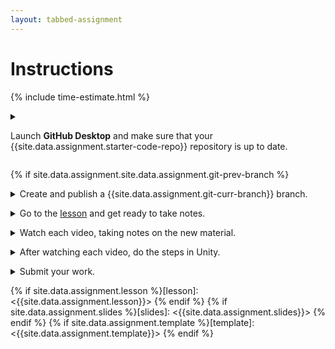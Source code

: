 ```yaml
---
layout: tabbed-assignment
---
```


# Instructions

{% include time-estimate.html %}

<p>
<details>
  <summary>
        
  Launch **GitHub Desktop** and make sure that your {{site.data.assignment.starter-code-repo}} repository is up to date.
      
  </summary>

- Make sure that your **{{site.data.assignment.starter-code-repo}}** repository is selected.
- Do a **fetch** to make sure your local copy of the code is up to date, if you have done work on the GitHub site or at home between classes you will be prompted to do a **pull** to incorporate your changes.

{% if site.data.assignment.site.data.assignment.git-prev-branch %}

- Make sure that you are on the **{{site.data.assignment.git-prev-branch}}** branch.

{% endif %}

</details>

{% if site.data.assignment.site.data.assignment.git-prev-branch %}

<p><details><summary>Create and publish a {{site.data.assignment.git-curr-branch}} branch.</summary>
    


{% endif %}

- Select the **Current Branch** drop down.

{% if ! site.data.assignment.site.data.assignment.git-prev-branch %}

- If you have a **{{site.data.assignment.git-curr-branch}}**, switch to it. Otherwise,

{% endif %}

- Click on the **New Branch** button.
- Enter **{{site.data.assignment.git-curr-branch}}** in the **Name** field.
- Click on the **Create Branch** button.

</details>

<p><details><summary>Go to the <a href="{{site.data.assignment.lesson}}">lesson</a> and get ready to take notes.</summary>

- Get headphones if you need them.
- Start a page for this lesson in your notebook with a title and date.
- Review the learning targets to see what you should be focusing on.

</details></p>

<p><details><summary>Watch each video, taking notes on the new material.</summary>

- Vocabulary
- The Unity user interface
- Implementing game mechanics.
    
</details>

<p><details><summary>After watching each video, do the steps in Unity.</summary>

If necessary refer to your notes (update them if you find yourself stuck). You can use the abreviated steps below each video for cues on what to do.

</details>

<p><details><summary>Submit your work.</summary>

When you're done for the day, go to the submission tab, check the instructions, and submit.

</details>

<!-- Don't edit links here, change them in _data/assignment.yml instead. -->

{% if site.data.assignment.lesson   %}[lesson]: <{{site.data.assignment.lesson}}>     {% endif %}
{% if site.data.assignment.slides   %}[slides]:   <{{site.data.assignment.slides}}>   {% endif %}
{% if site.data.assignment.template %}[template]: <{{site.data.assignment.template}}> {% endif %}
